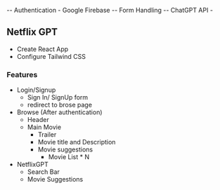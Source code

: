 -- Authentication - Google Firebase
-- Form Handling
-- ChatGPT API -

## Netflix GPT

- Create React App
- Configure Tailwind CSS

### Features

- Login/Signup
  - Sign In/ SignUp form
  - redirect to brose page
- Browse (After authentication)
  - Header
  - Main Movie
    - Trailer
    - Movie title and Description
    - Movie suggestions
      - Movie List \* N
- NetflixGPT
  - Search Bar
  - Movie Suggestions
